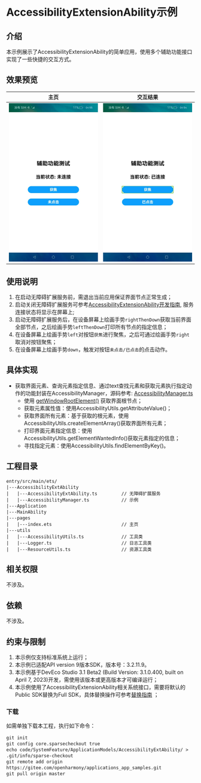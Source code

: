 # AccessibilityExtensionAbility示例

## 介绍

本示例展示了AccessibilityExtensionAbility的简单应用，使用多个辅助功能接口实现了一些快捷的交互方式。

## 效果预览

|主页|交互结果|
|--------------------------------|--------------------------------|
|![](screenshots/device/NotConnected.png)|![](screenshots/device/Connected.png)|

## 使用说明
1. 在启动无障碍扩展服务前，需退出当前应用保证界面节点正常生成；
2. 启动关闭无障碍扩展服务可参考[AccessibilityExtensionAbility开发指南](https://gitee.com/openharmony/docs/tree/master/zh-cn/application-dev/application-models/accessibilityextensionability.md), 服务连接状态将显示在屏幕上;
3. 启动无障碍扩展服务后，在设备屏幕上绘画手势`rightThenDown`获取当前界面全部节点，之后绘画手势`leftThenDown`打印所有节点的指定信息；
4. 在设备屏幕上绘画手势`left`对按钮`获焦`进行聚焦，之后可通过绘画手势`right`取消对按钮聚焦；
5. 在设备屏幕上绘画手势`down`，触发对按钮`未点击/已点击`的点击动作。

## 具体实现

* 获取界面元素、查询元素指定信息、通过text查找元素和获取元素执行指定动作的功能封装在AccessibilityManager，源码参考: [AccessibilityManager.ts](entry/src/main/ets/AccessibilityExtAbility/AccessibilityManager.ts)
  * 使用 [getWindowRootElement()](https://gitee.com/openharmony/docs/blob/master/zh-cn/application-dev/reference/apis/js-apis-inner-application-accessibilityExtensionContext.md#accessibilityextensioncontextgetwindowrootelement) 获取界面根节点；
  * 获取元素属性值：使用AccessibilityUtils.getAttributeValue()；
  * 获取界面所有元素：基于获取的根元素，使用AccessibilityUtils.createElementArray()获取界面所有元素；
  * 打印界面元素指定信息：使用AccessibilityUtils.getElementWantedInfo()获取元素指定的信息；
  * 寻找指定元素：使用AccessibilityUtils.findElementByKey()。

## 工程目录
```
entry/src/main/ets/
|---AccessibilityExtAbility
|   |---AccessibilityExtAbility.ts         // 无障碍扩展服务
|   |---AccessibilityManager.ts            // 示例
|---Application
|---MainAbility
|---pages
|   |---index.ets                          // 主页
|---utils
|   |---AccessibilityUtils.ts              // 工具类
|   |---Logger.ts                          // 日志工具类
|   |---ResourceUtils.ts                   // 资源工具类
```
## 相关权限
不涉及。

## 依赖
不涉及。

## 约束与限制
1. 本示例仅支持标准系统上运行；
2. 本示例已适配API version 9版本SDK，版本号：3.2.11.9。
3. 本示例基于DevEco Studio 3.1 Beta2 (Build Version: 3.1.0.400, built on April 7, 2023)开发，需使用该版本或更高版本才可编译运行；
4. 本示例使用了AccessibilityExtensionAbility相关系统接口，需要将默认的Public SDK替换为Full SDK，具体替换操作可参考[替换指南](https://docs.openharmony.cn/pages/v3.2/zh-cn/application-dev/quick-start/full-sdk-switch-guide.md/) ；

### 下载

如需单独下载本工程，执行如下命令：
```
git init
git config core.sparsecheckout true
echo code/SystemFeature/ApplicationModels/AccessibilityExtAbility/ > .git/info/sparse-checkout
git remote add origin https://gitee.com/openharmony/applications_app_samples.git
git pull origin master
```